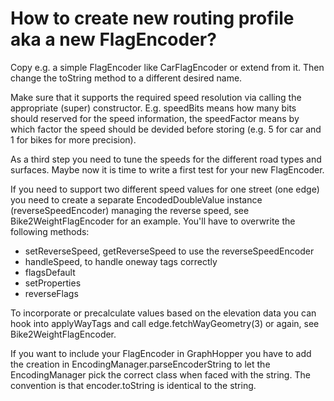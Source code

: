 # How to create new routing profile aka a new FlagEncoder?

Copy e.g. a simple FlagEncoder like CarFlagEncoder or extend from it. Then change the toString method to a 
different desired name.

Make sure that it supports the required speed resolution via calling the appropriate (super) constructor. 
E.g. speedBits means how many bits should reserved for the speed information, 
the speedFactor means by which factor the speed should be devided before storing 
(e.g. 5 for car and 1 for bikes for more precision).

As a third step you need to tune the speeds for the different road types and surfaces. Maybe
now it is time to write a first test for your new FlagEncoder.

If you need to support two different speed values for one street (one edge) you need to create
a separate EncodedDoubleValue instance (reverseSpeedEncoder) managing the reverse speed, 
see Bike2WeightFlagEncoder for an example. You'll have to overwrite the following methods:

 * setReverseSpeed, getReverseSpeed to use the reverseSpeedEncoder
 * handleSpeed, to handle oneway tags correctly
 * flagsDefault 
 * setProperties
 * reverseFlags

To incorporate or precalculate values based on the elevation data you can hook into applyWayTags
and call edge.fetchWayGeometry(3) or again, see Bike2WeightFlagEncoder.

If you want to include your FlagEncoder in GraphHopper you have to add the creation in
EncodingManager.parseEncoderString to let the EncodingManager pick the correct class when faced
with the string. The convention is that encoder.toString is identical to the string.